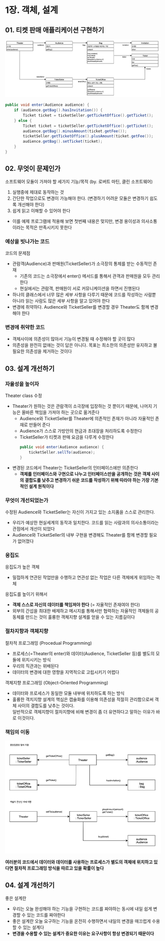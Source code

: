 # 1장. 객체, 설계

## 01. 티켓 판매 애플리케이션 구현하기
![1-1](/Images/오브젝트/1-1.png)

~~~java
public void enter(Audience audience) {
    if (audience.getBag().hasInvitation()) {
        Ticket ticket = ticketSeller.getTicketOffice().getTicket();
    } else {
        Ticket ticket = ticketSeller.getTicketOffice().getTicket();
        audience.getBag().minusAmount(ticket.getFee());
        ticketSeller.getTicketOffice().plusAmount(ticket.getFee());
        audience.getBag().setTicket(ticket);
    }
}
~~~

## 02. 무엇이 문제인가
소프트웨어 모듈이 가져야 할 세가지 기능/목적 (by. 로버트 마틴, 클린 소프트웨어)
1. 실행중에 제대로 동작하는 것
2. 간단한 작업으로도 변경이 가능해야 한다. (변경하기 어려운 모듈은 변경하기 쉽도록 개선해야 한다)
3. 쉽게 읽고 이해할 수 있어야 한다
- 이를 예제 프로그램에 적용해 보면 첫번째 내용은 맞지만, 변경 용이성과 의사소통이라는 목적은 만족시키지 못한다

### 예상을 빗나가는 코드
코드의 문제점
- 관람객(Audience)과 판매원(TicketSeller)가 소극장의 통제를 받는 수동적인 존재
   - 기존의 코드는 소극장에서 enter() 메서드를 통해서 관객과 판매원을 모두 관리한다
   - 현실에서는 관람객, 판매원이 서로 커뮤니케이션을 하면서 진행된다
- 하나의 클래스에서 너무 많은 세부 사항을 다루기 때문에 코드를 작성하는 사람뿐 아니라 읽는 사람도 많은 세부 사항을 알고 있어야 한다
- 변경에 취약하다. Audience와 TicketSeller를 변경할 경우 Theater도 함께 변경해야 한다

### 변경에 취약한 코드
- 객체사이에 의존성이 많아서 기능이 변경될 때 수정해야 할 곳이 많다
- 의존성을 완전히 없애는 것이 답은 아니다. 목표는 최소한의 의존성만 유지하고 불필요한 의존성을 제거하는 것이다

## 03. 설계 개선하기
### 자율성을 높이자
Theater class 수정
- Theater가 원하는 것은 관람객이 소극장에 입장하는 것 뿐이기 때문에, 나머지 기능은 올바른 책임을 가져야 하는 곳으로 옮겨준다
   - Audience와 TicketSeller를 Theater에 의존적인 존재가 아니라 자율적인 존재로 만들어 준다
   - Audience가 스스로 가방안의 현금과 초대장을 처리하도록 수정한다
   - TicketSeller가 티켓과 판매 요금을 다루게 수정한다
        ~~~java
        public void enter(Audience audience) {
            ticketSeller.sellTo(audience);
        }
        ~~~
- 변경된 코드에서 Theater는 TicketSeller의 인터페이스에만 의존한다
   - __객체를 인터페이스와 구현으로 나누고 인터페이스만을 공개하는 것은 객체 사이의 결합도를 낮추고 변경하기 쉬운 코드를 작성하기 위해 따라야 하는 가장 기본적인 설계 원칙이다__

### 무엇이 개선되었는가
수정된 Audience와 TicketSeller는 자신이 가지고 있는 소지품을 스스로 관리한다.
- 우리가 예상한 현실세계의 동작과 일치한다. 코드를 읽는 사람과의 의사소통이라는 관점에서 개선이 되었다
- Audience와 TicketSeller의 내부 구현을 변경해도 Theater를 함께 변경할 필요가 없어졌다

### 응집도
응집도가 높은 객체
- 밀접하게 연관된 작업만을 수행하고 연관성 없는 작업은 다른 객체에게 위임하는 객체

응집도를 높이기 위해서
- __객체 스스로 자신의 데이터를 책임져야 한다__ (= 자율적인 존재여야 한다)
- 외부의 간섭을 최대한 배제하고 메시지를 통해서만 협력하는 자율적인 객체들의 공동체를 만드는 것이 훌륭한 객체지향 설계를 얻을 수 있는 지름길이다

### 절차지향과 객체지향
절차적 프로그래밍 (Procedual Programming)
- 프로세스(=Theater의 enter)와 데이터(Audience, TicketSeller 등)를 별도의 모듈에 위치시키는 방식
- 우리의 직관과는 위배된다
- 데이터의 변경에 대한 영향을 지역적으로 고립시키기 어렵다

객체지향 프로그래밍 (Object-Oriented Programming)
- 데이터와 프로세스가 동일한 모듈 내부에 위치하도록 하는 방식
- 훌륭한 객치지향 설계의 핵심은 캡슐화를 이용해 의존성을 적절히 관리함으로써 객체 사이의 결합도를 낮추는 것이다.<br>
일반적으로 객체지향이 절차지향에 비해 변경이 좀 더 유연하다고 말하는 이유가 바로 이것이다.

### 책임의 이동
![1-8](/Images/오브젝트/1-8.png)

__여러분의 코드에서 데이터와 데이터를 사용하는 프로세스가 별도의 객체에 위치하고 있다면 절차적 프로그래밍 방식을 따르고 있을 확률이 높다__


## 04. 설계 개선하기
좋은 설계란
- 우리는 오늘 완성해야 하는 기능을 구현하는 코드를 짜야하는 동시에 내일 쉽게 변경할 수 있는 코드를 짜야한다
- 좋은 설계란 오늘 요구하는 기능을 온전히 수행하면서 내일의 변경을 매끄럽게 수용할 수 있는 설계다
- __변경을 수용할 수 있는 설계가 중요한 이유는 요구사항이 항상 변경되기 때문이다__